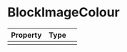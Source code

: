 # BlockImageColour

| Property   |      Type      |   |
|:----------|:-------------|:------|
|   |   |   |
